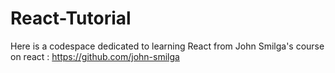 # React-Tutorial

Here is a codespace dedicated to learning React from John Smilga's course on react : https://github.com/john-smilga
